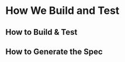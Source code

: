 How We Build and Test
====================

## How to Build & Test



## How to Generate the Spec


